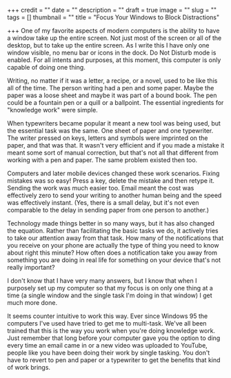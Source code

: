+++
credit = ""
date = ""
description = ""
draft = true
image = ""
slug = ""
tags = []
thumbnail = ""
title = "Focus Your Windows to Block Distractions"

+++
One of my favorite aspects of modern computers is the ability to have a window take up the entire screen. Not just most of the screen or all of the desktop, but to take up the entire screen. As I write this I have only one window visible, no menu bar or icons in the dock. Do Not Disturb mode is enabled. For all intents and purposes, at this moment, this computer is only capable of doing one thing.

Writing, no matter if it was a letter, a recipe, or a novel, used to be like this all of the time. The person writing had a pen and some paper. Maybe the paper was a loose sheet and maybe it was part of a bound book. The pen could be a fountain pen or a quill or a ballpoint. The essential ingredients for "knowledge work" were simple. 

When typewriters became popular it meant a new tool was being used, but the essential task was the same. One sheet of paper and one typewriter. The writer pressed on keys, letters and symbols were imprinted on the paper, and that was that. It wasn't very efficient and if you made a mistake it meant some sort of manual correction, but that's not all that different from working with a pen and paper. The same problem existed then too.

Computers and later mobile devices changed these work scenarios. Fixing mistakes was so easy! Press a key, delete the mistake and then retype it. Sending the work was much easier too. Email meant the cost was effectively zero to send your writing to another human being and the speed was effectively instant. (Yes, there is a small delay, but it's not even comparable to the delay in sending paper from one person to another.)

Technology made things better in so many ways, but it has also changed the equation. Rather than facilitating the basic tasks we do, it actively tries to take our attention away from that task. How many of the notifications that you receive on your phone are actually the type of thing you need to know about right this minute? How often does a notification take you away from something you are doing in real life for something on your device that's not really important?

I don't know that I have very many answers, but I know that when I purposely set up my computer so that my focus is on only one thing at a time (a single window and the single task I'm doing in that window) I get much more done. 

It seems counter intuitive to work this way. Ever since Windows 95 the computers I've used have tried to get me to multi-task. We've all been trained that this is the way you work when you're doing knowledge work. Just remember that long before your computer gave you the option to ding every time an email came in or a new video was uploaded to YouTube, people like you have been doing their work by single tasking. You don't have to revert to pen and paper or a typewriter to get the benefits that kind of work brings.